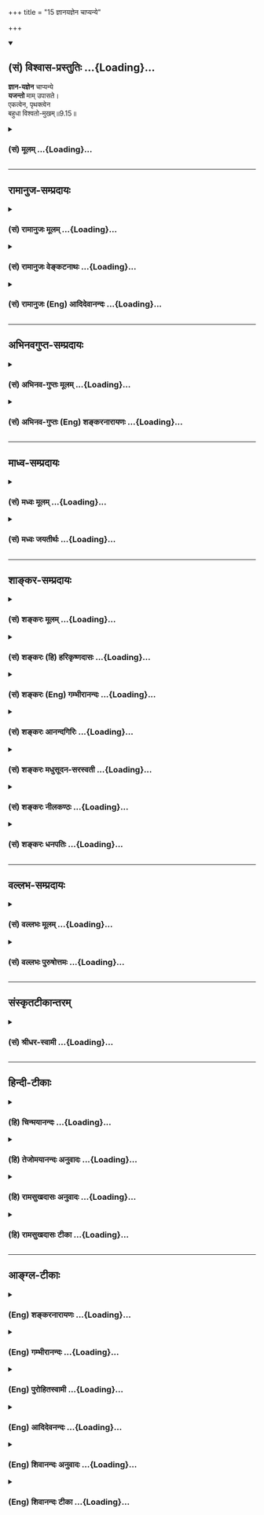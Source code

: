 +++
title = "15 ज्ञानयज्ञेन चाप्यन्ये"

+++
<div class="js_include" newlevelforh1="2" title="(सं) विश्वास-प्रस्तुतिः" unfilled url="/mahAbhAratam/vyAsaH/shlokashaH/06-bhIShma-parva/03-bhagavad-gItA-parva/saMskRtam/vishvAsa-prastutiH/09_rAja-vidyA-rAja-guhy/15_jnAnayajnena_chAp.md">
<details open><summary><h2>(सं) विश्वास-प्रस्तुतिः ...{Loading}...</h2></summary>

**ज्ञान-यज्ञेन** चाप्यन्ये  
**यजन्तो** माम् उपासते।  
एकत्वेन, पृथक्त्वेन  
बहुधा विश्वतो-मुखम्॥9.15॥
</details>
</div>
<div class="js_include collapsed" newlevelforh1="3" title="(सं) मूलम्" unfilled url="/mahAbhAratam/vyAsaH/shlokashaH/06-bhIShma-parva/03-bhagavad-gItA-parva/saMskRtam/mUlam/09_rAja-vidyA-rAja-guhy/15_jnAnayajnena_chAp.md">
<details><summary><h3>(सं) मूलम् ...{Loading}...</h3></summary>

ज्ञानयज्ञेन चाप्यन्ये यजन्तो मामुपासते।  
एकत्वेन पृथक्त्वेन बहुधा विश्वतोमुखम्।।9.15।।
</details>
</div>


_________________
## रामानुज-सम्प्रदायः
<div class="js_include collapsed" newlevelforh1="3" title="(सं) रामानुजः मूलम्" unfilled url="/mahAbhAratam/vyAsaH/shlokashaH/06-bhIShma-parva/03-bhagavad-gItA-parva/saMskRtam/rAmAnujaH/mUlam/09_rAja-vidyA-rAja-guhy/15_jnAnayajnena_chAp.md">
<details><summary><h3>(सं) रामानुजः मूलम् ...{Loading}...</h3></summary>

।।9.15।।**अन्ये अपि** महात्मानः पूर्वोक्तैः कीर्तनादिभिः ज्ञानाख्येन
**यज्ञेन च यजन्तः माम् उपासते;** कथम् **बहुधा पृथक्त्वेन** जगदाकारेण
**विश्वतोमुखं** विश्वप्रकारम् अवस्थितं **माम् एकत्वेन उपासते। एतद् उक्तं
भवति भगवान् वासुदेव एव नामरूपविभागानर्हातिसूक्ष्मचिदचिद्वस्तुशरीरः सन्
सत्यसंकल्पः विविधविभक्तनामरूपस्थूलचिदचिद्वस्तुशरीरः स्याम् इति संकल्प्य
स एकदेव एव तिर्यङ्मनुष्यस्थावराख्यविचित्रजगच्छरीरः अवतिष्ठते इति
अनुसंदधानाश्च माम् उपासते इति। तथा हि विश्वशरीरः अहम् एव अवस्थितः; इति आह
--**

</details>
</div>
<div class="js_include collapsed" newlevelforh1="3" title="(सं) रामानुजः वेङ्कटनाथः" unfilled url="/mahAbhAratam/vyAsaH/shlokashaH/06-bhIShma-parva/03-bhagavad-gItA-parva/saMskRtam/rAmAnujaH/venkaTanAthaH/09_rAja-vidyA-rAja-guhy/15_jnAnayajnena_chAp.md">
<details><summary><h3>(सं) रामानुजः वेङ्कटनाथः ...{Loading}...</h3></summary>

  
  
।।9.15।। भजन्त्यनन्यमनसः इत्यनन्यमनस्त्वेन प्रथममुपासनं विशेषितम् ततश्च
कीर्तनादिभिरन्तरङ्गैः। अथ वेद्याकारविशेषप्रदर्शनेनापि तदेव
विशेष्यतेज्ञानयज्ञेन इत्यादिनासदसच्चाहमर्जुन \[9।19\] इत्यन्तेन। चकारः
पूर्वोक्तकीर्तनादिसमुच्चयार्थः। अपिस्तुअन्ये इत्यनेनान्वितः। अन्यथा
नैरर्थक्यादित्यभिप्रायेणाहअन्येऽपीति। अन्यशब्दोऽत्र पूर्णोपासकपरः।
यज्ञेन यजन्तः यज्ञेन प्रीणयन्त इत्यर्थः। बहुधा पृथक्त्वेन इत्यनेन
समष्टिव्यष्टितदवान्तररूपसमस्तसङ्ग्रह इत्याहजगदाकारेणेति।
विश्वतोमुखशब्दस्यात्र समभिव्याहारानुगुणं विवक्षितमाहविश्वप्रकारमिति।
नन्वेकत्वेन पृथक्त्वेन चोपासत इत्यन्वयः किं नोच्यते कथं चैकस्यैव सतो
बहुत्वेनावस्थानम् तथाच सविकारत्वसंसारित्वादिदोषाश्च स्युः
बहुधावस्थितस्यैकत्वेनोपासितुर्दृष्टिविधिवद्भ्रान्तिश्च
स्यादित्यत्राहएतदुक्तमिति। एतेन परोक्तप्रक्रिययोपासनविधात्रयपरत्वं
भेदाभेदादिवर्णनं च
प्रत्युक्तम्। भगवानित्यनेन,सृष्ट्याद्यौपयिकगुणप्रपञ्चप्रदर्शनम्।
वासुदेवशब्दे प्रथमशिन
सर्वसामानाधिकरण्यव्यपदेशनिदानसर्वशरीरकत्वपर्यवसितव्याप्तिविशेषः;
द्वितीयांशेन सृष्टिप्रयोजनं क्रीडादिरेवेत्युच्यते। द्वाभ्यां च पदाभ्यां
अनन्योपासकैकान्तिजनशीलितमन्त्रविशेषोऽपि स्मारितः।
पृथिव्यादिबहुत्वमात्रस्य प्रत्यक्षादिसिद्धत्वादेकस्यैव सतो बहुत्वं हि
शास्त्रवेद्यम् ततश्च तथाभूतैकत्व एवात्र वाक्यतात्पर्यम् तच्चैकस्य
सर्वशरीरकत्वेन निर्व्यूढमिति न कश्चिद्दोषः।  
  

</details>
</div>
<div class="js_include collapsed" newlevelforh1="3" title="(सं) रामानुजः (Eng) आदिदेवानन्दः" unfilled url="/mahAbhAratam/vyAsaH/shlokashaH/06-bhIShma-parva/03-bhagavad-gItA-parva/saMskRtam/rAmAnujaH/english/AdidevAnandaH/09_rAja-vidyA-rAja-guhy/15_jnAnayajnena_chAp.md">
<details><summary><h3>(सं) रामानुजः (Eng) आदिदेवानन्दः ...{Loading}...</h3></summary>

9.15 Other high-minded persons worship Me by singing My names, etc.,
already described; and they also perform the sacrifice called knowledge.
They worship Me, who, by being 'characterised by diversity in various ways' in the form of the cosmos, is a multiform, namely, having all entities as modes (Prakaras) and also as One (the Prakari). The purport is this: The Lord Vasudeva alone, having the body comprising animate and inanimate entities in an extremely subtle form (in the state of Cosmic dissolution) incapable of distinctness by name and form, resolves by His unfailing true will power: 'May I become embodied in gross animate and inanimate entities, distinguished variously by name and form.' He alone then abides, with the variegated cosmos as His body, comprising gods,
animals, men and immobile things. They worship Me by contemplating on Me thus. Therefore Sri Krsna declares: 'I, having the universe for My body,
alone abide'.

</details>
</div>


_________________
## अभिनवगुप्त-सम्प्रदायः
<div class="js_include collapsed" newlevelforh1="3" title="(सं) अभिनव-गुप्तः मूलम्" unfilled url="/mahAbhAratam/vyAsaH/shlokashaH/06-bhIShma-parva/03-bhagavad-gItA-parva/saMskRtam/abhinava-guptaH/mUlam/09_rAja-vidyA-rAja-guhy/15_jnAnayajnena_chAp.md">
<details><summary><h3>(सं) अभिनव-गुप्तः मूलम् ...{Loading}...</h3></summary>

।।9.15।। No commentary.

</details>
</div>
<div class="js_include collapsed" newlevelforh1="3" title="(सं) अभिनव-गुप्तः (Eng) शङ्करनारायणः" unfilled url="/mahAbhAratam/vyAsaH/shlokashaH/06-bhIShma-parva/03-bhagavad-gItA-parva/saMskRtam/abhinava-guptaH/english/shankaranArAyaNaH/09_rAja-vidyA-rAja-guhy/15_jnAnayajnena_chAp.md">
<details><summary><h3>(सं) अभिनव-गुप्तः (Eng) शङ्करनारायणः ...{Loading}...</h3></summary>

9.13-15 Mahatmanah etc., upto Visvato-mukham. Divine nature i.e., of
goodness. Offering sacrifices : i.e., by means of sacrifices with the
external materials. But others worship Me with knowledge-sacrifice only.
Hence through knowledge some \[worship Me\] as One, while others
\[worship Me\] as Many through the action-Yoga. However all conceive Me
alone, as their highest goal. But, action certainly abounds in the idea
of duality, because it is coextensive with hosts of different causes
(karakas). So how can it lead to the Absolute state ; It is answered
\[as\] :

</details>
</div>


_________________
## माध्व-सम्प्रदायः
<div class="js_include collapsed" newlevelforh1="3" title="(सं) मध्वः मूलम्" unfilled url="/mahAbhAratam/vyAsaH/shlokashaH/06-bhIShma-parva/03-bhagavad-gItA-parva/saMskRtam/madhvaH/mUlam/09_rAja-vidyA-rAja-guhy/15_jnAnayajnena_chAp.md">
<details><summary><h3>(सं) मध्वः मूलम् ...{Loading}...</h3></summary>

।।9.15।। सर्वत्र एक एव नारायणः स्थितः इत्येकत्वेन; पृथक्त्वेन सर्वतो
वैलक्षण्येन। बहुधा हि तस्य रूपं,आभाति शुक्लमिव लोहितमिवाथो नीलमथोऽर्जुनं
इति सनत्सुजाते \[म.भा.5।44।26\]दैवमेवापरे \[4।25\] इत्युक्तप्रकारेण बहवो
वा बहुधा।

</details>
</div>
<div class="js_include collapsed" newlevelforh1="3" title="(सं) मध्वः जयतीर्थः" unfilled url="/mahAbhAratam/vyAsaH/shlokashaH/06-bhIShma-parva/03-bhagavad-gItA-parva/saMskRtam/madhvaH/jayatIrthaH/09_rAja-vidyA-rAja-guhy/15_jnAnayajnena_chAp.md">
<details><summary><h3>(सं) मध्वः जयतीर्थः ...{Loading}...</h3></summary>

।।9.15।। एकत्वेनाद्वैतभावनयेति व्याख्यानमसत्; मिथ्याभावनात्वादिति भावेनाह
**सर्वत्रे**ति। सर्वत्र स्थितो नारायण एक एवेति योजना।
पृथक्त्वेनादित्यचन्द्रादिरूपेणेत्यसदिति (शं.) भावेनाह --
**पृथक्त्वेने**ति। अपरस्तु पृथक्त्वेनेत्येतत्सम्यग्व्याख्याय
**बहु**धेत्येतदादित्यादिरूपेणेति व्याख्यातवानत आह -- **बहुधे**ति।
कथमित्यत आगमेनैव दर्शयति -- **शुक्लमिवे**ति। इवशब्दोऽप्यर्थः।
प्रकारान्तरेण व्याख्याति -- **दैवमेवे**ति।

</details>
</div>


_________________
## शाङ्कर-सम्प्रदायः
<div class="js_include collapsed" newlevelforh1="3" title="(सं) शङ्करः मूलम्" unfilled url="/mahAbhAratam/vyAsaH/shlokashaH/06-bhIShma-parva/03-bhagavad-gItA-parva/saMskRtam/shankaraH/mUlam/09_rAja-vidyA-rAja-guhy/15_jnAnayajnena_chAp.md">
<details><summary><h3>(सं) शङ्करः मूलम् ...{Loading}...</h3></summary>

।।9.15।। -- --,**ज्ञानयज्ञेन** ज्ञानमेव भगवद्विषयं यज्ञः तेन
ज्ञानयज्ञेन; **यजन्तः** पूजयन्तः **माम्** ईश्वरं **च अपि अन्ये** अन्याम्
उपासनां परित्यज्य **उपासते।** तच्च ज्ञानम् -- **एकत्वेन** एकमेव परं
ब्रह्म इति परमार्थदर्शनेन यजन्तः उपासते। केचिच्च **पृथक्त्वेन,
आदित्यचन्द्रादिभेदेन स एव भगवान् विष्णुः अवस्थितः इति उपासते। केचित्**
बहुधा **अवस्थितः स एव भगवान् सर्वतोमुखः विश्वरुपः इति तं विश्वरूपं
सर्वतोमुखं बहुधा बहुप्रकारेण उपासते।। यदि बहुभिः प्रकारैः उपासते; कथं
त्वामेव उपासते इति; अत आह --,**

</details>
</div>
<div class="js_include collapsed" newlevelforh1="3" title="(सं) शङ्करः (हि) हरिकृष्णदासः" unfilled url="/mahAbhAratam/vyAsaH/shlokashaH/06-bhIShma-parva/03-bhagavad-gItA-parva/saMskRtam/shankaraH/hindI/harikRShNadAsaH/09_rAja-vidyA-rAja-guhy/15_jnAnayajnena_chAp.md">
<details><summary><h3>(सं) शङ्करः (हि) हरिकृष्णदासः ...{Loading}...</h3></summary>

।।9.15।। वे किसकिस प्रकारसे उपासना करते हैं सो कहते हैं --, कुछ (
ज्ञानीजन ) दूसरी उपासनाओंको छोड़कर भगवद्विषयक ज्ञानरूप यज्ञसे मेरा पूजन
करते हुए उपसना किया करते हैं अर्थात् परमब्रह्म परमात्मा एक ही है; ऐसे
एकत्वरूप परमार्थज्ञानसे पूजन करते हुए मेरी उपासना करते हैं। और कोईकोई
पृथक् भावसे अर्थात् आदित्य; चन्द्रमा आदिके भेदसे इस प्रकार समझकर उपासना
करते हैं कि वही भगवान् विष्णु; सूर्य आदिके रूपमें स्थित हुए हैं। तथा
कितने ही भक्त ऐसा समझकर कि वही सब ओर मुखवाले विश्वमूर्ति भगवान् अनेक
रूपसे स्थित हो रहे हैं। उन विश्वरूप विराट् भगवान्हीकी विविध प्रकारसे
उपासना करते हैं।

</details>
</div>
<div class="js_include collapsed" newlevelforh1="3" title="(सं) शङ्करः (Eng) गम्भीरानन्दः" unfilled url="/mahAbhAratam/vyAsaH/shlokashaH/06-bhIShma-parva/03-bhagavad-gItA-parva/saMskRtam/shankaraH/english/gambhIrAnandaH/09_rAja-vidyA-rAja-guhy/15_jnAnayajnena_chAp.md">
<details><summary><h3>(सं) शङ्करः (Eng) गम्भीरानन्दः ...{Loading}...</h3></summary>

9.15 Anye, others, giving up others forms of adoration; ca, verily;
upasate, worship; mam, Me, God; yajantah, by adoring, glorifying; api,
exclusively; jnana-yajnene ekatvena, through the sacrifice of the
knowledge of oneness-knowledge of God itself being the sacrifice; and
that knowledge consists in the realization of the highest truth that the
supreme Brahman is verily one. Adoring with that (knowledge) they
worship Me. And some others Me prthaktvena, multifariously-in different
forms as the sun, moon, etc. They worship (Me) by thinking that, Visnu
who is God Himself exists in different forms as the sun etc. Still
others worship Me thinking that, that very God who is visvatomukhah,
mulitiformed, who has His facr everywhere, i.e., who is the Cosmic
Person; exists bahudha, variously. In numerous ways they worship Him,
the Cosmic Person, who has His face everywhere. 'If they worship in
numerous ways, how is it that they worship You alone;' Hence the Lord
says:

</details>
</div>
<div class="js_include collapsed" newlevelforh1="3" title="(सं) शङ्करः आनन्दगिरिः" unfilled url="/mahAbhAratam/vyAsaH/shlokashaH/06-bhIShma-parva/03-bhagavad-gItA-parva/saMskRtam/shankaraH/AnandagiriH/09_rAja-vidyA-rAja-guhy/15_jnAnayajnena_chAp.md">
<details><summary><h3>(सं) शङ्करः आनन्दगिरिः ...{Loading}...</h3></summary>

।।9.15।। उपासनप्रकारभेदप्रतिपित्सया पृच्छति -- **ते केनेति।**
तत्प्रकारभेदोदीरणार्थं श्लोकमवतारयति -- **उच्यत इति।** इज्यते पूज्यते
परमेश्वरोऽनेनेति प्रकृते ज्ञाने यज्ञशब्दः। ईश्वरं चेति चकारोऽवधारणे।
देवतान्तरध्यानत्यागमपिशब्दसूचितं दर्शयति -- **अन्यामिति।** अन्ये
ब्रह्मनिष्ठामिति यावत्। ज्ञानयज्ञमेव विभजते -- **तच्चेति।**
उत्तमाधिकारिणामुपासनमुक्त्वा मध्यमानामधिकारिणामुपासनप्रकारमाह --
**केचिच्चेति।** तेषामेव प्रकारान्तरेणोपासनमुदीरयति -- **केचिदिति।**
बहुप्रकारेणाग्न्यादित्यादिरूपेणेति यावत्।

</details>
</div>
<div class="js_include collapsed" newlevelforh1="3" title="(सं) शङ्करः मधुसूदन-सरस्वती" unfilled url="/mahAbhAratam/vyAsaH/shlokashaH/06-bhIShma-parva/03-bhagavad-gItA-parva/saMskRtam/shankaraH/madhusUdana-sarasvatI/09_rAja-vidyA-rAja-guhy/15_jnAnayajnena_chAp.md">
<details><summary><h3>(सं) शङ्करः मधुसूदन-सरस्वती ...{Loading}...</h3></summary>

।।9.15।। इदानीं य एवमुक्तश्रवणमनननिदिध्यासनासमर्थास्तेऽपि त्रिविधा उत्तमा
मध्यमा मन्दाश्चेति सर्वेऽपि स्वानुरूप्येण मामुपासत इत्याह -- अन्ये
पूर्वोक्तसाधनानुष्ठानासमर्थाः ज्ञानयज्ञेनत्वं वा अहमस्मि भगवो देवते अहं
वै त्वमसि इत्यादिश्रुत्युक्तमहग्रहापासनं ज्ञानं स एव
परमेश्वरयजनरूपत्वाद्यज्ञस्तेन। चकार एवार्थे। अपिशब्दः
साधनान्तरत्यागार्थः। केचित्साधनान्तरनिस्पृहाः सन्त
उपास्योपासकाभेदचिन्तारूपेण ज्ञानयज्ञेनैकत्वेन भेदव्यावृत्त्या
मामेवोपासते चिन्तयन्त्युत्तमाः। अन्ये तु केचिन्मध्यमाः
पृथक्त्वेनोपास्योपासकयोर्भेदेनआदित्यो ब्रह्मेत्यादेशः
इत्यादिश्रुत्युक्तेन प्रतीकोपासनरूपेण ज्ञानयज्ञेन मामेवोपासते।
अन्येत्वहंग्रहोपासने वाऽसमर्थाः केचिन्मन्दाः कांचिदन्यां देवतां
चोपासीनाः कानिचित्कर्माणि वा कुर्वाणा बहुधा तैस्तैर्बहुभिः
प्रकारैर्विश्वरूपं सर्वात्मानं मामेवोपासते तेन तेन ज्ञानयज्ञेनेति
उत्तरोत्तराणां क्रमेण पूर्वपूर्वभूमिलाभः।

</details>
</div>
<div class="js_include collapsed" newlevelforh1="3" title="(सं) शङ्करः नीलकण्ठः" unfilled url="/mahAbhAratam/vyAsaH/shlokashaH/06-bhIShma-parva/03-bhagavad-gItA-parva/saMskRtam/shankaraH/nIlakaNThaH/09_rAja-vidyA-rAja-guhy/15_jnAnayajnena_chAp.md">
<details><summary><h3>(सं) शङ्करः नीलकण्ठः ...{Loading}...</h3></summary>

।।9.15।। ज्ञानयज्ञेन निर्विकल्पसमाधिना पातञ्जलाः। एकत्वेन अहमेव
भगवान्वासुदेव इत्यभेदेनौपनिषदाः। पृथक्त्वेन अयमीश्वरो ममस्वामीति
बुद्ध्या प्राकृताः। अन्ये पुनर्बहुधा बहुप्रकारं विश्वतोमुखं
सर्वैर्द्वारैर्यत्किंचिद्दृष्टं तद्भगवत्स्वरूपमेव; यच्छ्रुतं
तत्तन्नामैव; यद्दत्तं भुक्तं वा तत्तदर्पितमेवेत्येवं विश्वतोमुखं यथा
स्यात्तथा मामुपासते।

</details>
</div>
<div class="js_include collapsed" newlevelforh1="3" title="(सं) शङ्करः धनपतिः" unfilled url="/mahAbhAratam/vyAsaH/shlokashaH/06-bhIShma-parva/03-bhagavad-gItA-parva/saMskRtam/shankaraH/dhanapatiH/09_rAja-vidyA-rAja-guhy/15_jnAnayajnena_chAp.md">
<details><summary><h3>(सं) शङ्करः धनपतिः ...{Loading}...</h3></summary>

।।9.15।। एवमुपासनाप्रकारः सर्वोपासकसाधारणो दर्शितः। तत्रासाधारणं तमाह --
ज्ञानयज्ञेन। ज्ञानमेव परमात्मविषयं तत्पूजनरुपत्वाद्यज्ञस्तेन ज्ञानयज्ञेन
यजन्तः पूजयन्तः मां परमात्मानमन्ये उत्तमाः। चकार उक्तानामनुक्तानां
च,साधारणानामुपासनाप्रकाराणां समुच्चयार्थः। अपिशब्द
इन्द्रादिदेवतोपासनापरित्यागार्थः। तथाचान्यामुपासनां परित्यज्य मामुपासत
इत्यर्थः। तच्च ज्ञानमेकमेव परं ब्रह्मेति परमार्थदर्शनं तेन यजन्ते। यत्तु
अन्ये पूर्वोक्तसाधनानुष्ठानासमर्था ज्ञानयज्ञेनत्वं वाहमस्मि भगवो
देवतेऽहं वै त्वमसि इत्यादिश्रुत्युक्तमहंग्रहोपासनं ज्ञानमति
तच्चिन्त्यम्। मुख्यामुख्ययोर्मुख्ये संभवत्यमुख्यग्रहणस्यान्याय्यत्वात्।
एतेन ज्ञानयज्ञेन निर्विकल्पसमाधिना पातञ्चला इति प्रत्युक्तम्। केचिच्च स
एव भगवान् बहुधा व्यवस्थितो विश्वतोमुखो विश्वरपस्तं बहुधा बहुप्रकारेण
उपासते मन्दाः।

</details>
</div>


_________________
## वल्लभ-सम्प्रदायः
<div class="js_include collapsed" newlevelforh1="3" title="(सं) वल्लभः मूलम्" unfilled url="/mahAbhAratam/vyAsaH/shlokashaH/06-bhIShma-parva/03-bhagavad-gItA-parva/saMskRtam/vallabhaH/mUlam/09_rAja-vidyA-rAja-guhy/15_jnAnayajnena_chAp.md">
<details><summary><h3>(सं) वल्लभः मूलम् ...{Loading}...</h3></summary>

।।9.15।। किञ्च ज्ञानयज्ञेन चेति। भक्योपासते इति पूर्वमुक्तम्। ज्ञानयज्ञेन
चोपासते इत्यधुनोच्यते। अत्र यज्ञपदेनब्रह्मार्पणं ब्रह्म हविः \[4।24\]
इति पूर्वोक्तप्रकारः स्मारित इति गम्यते। तेन च मामक्षरस्वरूपमुपासते।
तत्रापि प्रकारभेदः। केचिदेकत्वेनसोऽस्मि इत्यात्माभेदभावनया
तान्त्रिकाः। आत्मानं परमं ध्यायेत् इत्यादिवाक्यात्। केचित्पृथक्त्वेन
राजसतान्त्रिका भेदभावनया दासोऽस्मीति रूपया मां स्वामिनमुपासते। केचित्तु
बहुधा शिवशक्तिसूर्यगणेशादिरूपेण। यद्वा ब्रह्मवादिनः बहुधा
घटपटादिजगदाकारेणाविकृतमेव सन्तमेवं विश्वतोमुखं विश्वप्रकारत्वेनावस्थितं
सर्वतः पाणिपादान्तं सर्वतोक्षिशिरोमुखं मामुपासते।

</details>
</div>
<div class="js_include collapsed" newlevelforh1="3" title="(सं) वल्लभः पुरुषोत्तमः" unfilled url="/mahAbhAratam/vyAsaH/shlokashaH/06-bhIShma-parva/03-bhagavad-gItA-parva/saMskRtam/vallabhaH/puruShottamaH/09_rAja-vidyA-rAja-guhy/15_jnAnayajnena_chAp.md">
<details><summary><h3>(सं) वल्लभः पुरुषोत्तमः ...{Loading}...</h3></summary>

  
  
।।9.15।। एवं भक्तानां भजनप्रकारमुक्त्वा ज्ञानिनामाह -- ज्ञानयज्ञेनेति।
अन्ये ज्ञानिनो ज्ञानयज्ञेन चापि ज्ञानात्मकयजनप्रकारेण चापि यजन्तो
हृद्येव मां पूजयन्त उपासते भजन्त इत्यर्थः। अपिशब्देन चकारेण च
पूर्वोक्तभजनापेक्षया हीनत्वं व्यज्यते। ज्ञानभजने बहवः प्रकाराः सन्ति;
तानाह -- एकत्वेनसोऽहं ब्रह्मास्मि \[ \] इति प्रकारेण पृथक्त्वेन योगेन
शरणागमनरीत्या बहुधा सर्वत्र तद्रूपेण विश्वतोमुखं सर्वात्मकं माम्;
एवमनेकप्रकारेण मामुपासते भजन्त इत्यर्थः।  
  

</details>
</div>


_________________
## संस्कृतटीकान्तरम्
<div class="js_include collapsed" newlevelforh1="3" title="(सं) श्रीधर-स्वामी" unfilled url="/mahAbhAratam/vyAsaH/shlokashaH/06-bhIShma-parva/03-bhagavad-gItA-parva/saMskRtam/shrIdhara-svAmI/09_rAja-vidyA-rAja-guhy/15_jnAnayajnena_chAp.md">
<details><summary><h3>(सं) श्रीधर-स्वामी ...{Loading}...</h3></summary>

।।9.15।। किंच **-- ज्ञानेति।** वासुदेवः सर्वमित्येवं सर्वात्मत्वदर्शनं
ज्ञानं तदेव यज्ञस्तेन ज्ञानयज्ञेन मां यजन्तः पूजयन्तोऽन्येऽप्युपासते;
तत्रापि केचिदेकत्वेन एकमेव परं ब्रह्मेति परमार्थदर्शनरूपाभेदभावनया;
केचित्पृथक्त्वेन दासोऽहमिति पृथग्भावनया; केचित्तु विश्वतोमुखं सर्वात्मकं
मां बहुधा ब्रह्मरुद्रादिरूपेणोपासते।

</details>
</div>


_________________
## हिन्दी-टीकाः
<div class="js_include collapsed" newlevelforh1="3" title="(हि) चिन्मयानन्दः" unfilled url="/mahAbhAratam/vyAsaH/shlokashaH/06-bhIShma-parva/03-bhagavad-gItA-parva/hindI/chinmayAnandaH/09_rAja-vidyA-rAja-guhy/15_jnAnayajnena_chAp.md">
<details><summary><h3>(हि) चिन्मयानन्दः ...{Loading}...</h3></summary>

।।9.15।। ज्ञानयज्ञ में कोई कर्मकाण्ड नहीं होता। इस यज्ञ में यजमान साधक
का यह सतत प्रयत्न होता है कि दृश्यमान विविध नामरूपों में एकमेव चैतन्य
स्वरूप आत्मा की अभिव्यक्ति और चेतनता को वह देखे और अनुभव करे। यह साधना
वे साधक ही कर सकते हैं; जिन्होंने वेदान्त के इस प्रतिपादन को समझा है कि
अव्यय आत्मा सर्वत्र व्याप्त है और अपने सत्स्वरूप में इस दृश्यमान विविधता
तथा उनकी परस्पर वैचित्र्यपूर्ण क्रियायों को धारण किये हुये है। विभिन्न
व्यावसायिक प्रतिष्ठानों द्वारा निर्मित चॉकलेटों के आकार; रंग; स्वाद;
मूल्य आदि भिन्नभिन्न होते हुए भी सब चॉकलेट ही हैं; और इसलिए उन सबका
वास्तविक धर्म मधुरता; सभी में एक समान होता है। उस मधुरता को चाहने वाले
बालक सभी प्रकार की चॉकलेटों को प्रसन्नता से खाते हैं। इसी प्रकार
आत्मज्ञान का साधक सभी नाम और रूपों में; सभी परिस्थितियों और दशाओं में एक
ही आत्मा की अभिव्यक्ति का अवलोकन करता है; निरीक्षण करता है और पहचानता
है। जिस किसी आभूषण विशेष में हीरे जड़े हों; हीरे के व्यापारी के लिए वह
सब प्रकाश और आभा के बिन्दु ही हैं। वह उनकी आभा के अनुसार उनका मूल्यांकन
करता है; न कि उस आभूषण की रचनाकृति या सौन्दर्य को देखकर। आत्मानुभवी पुरुष
अपने आत्मस्वरूप को सब प्रकार के कर्मों; शब्दों और विचारों में व्यक्त
देखते हुए जगत् में विचरण करता है। जिस प्रकार सहस्र दर्पणों के मध्य स्थित
दीपज्योति के करोड़ों प्रतिबिम्ब सर्वत्र दिखाई देते हैं; उसी प्रकार;
आत्मस्वरूप में स्थित ज्ञानी पुरुष जब जगत् में विचरण करता है; तब वह
सर्वत्र अपनी आत्मा को ही नृत्य करते हुए देखता है; जो उस पर सब ओर से
कटाक्ष करती हुई उसे सदैव पूर्णत्व के आनन्द से हर्षविभोर करती रहती
है। नेत्रों की दीप्ति में; मित्र की मन्दस्मिति और शत्रु के कृत्रिम हास्य
में; ईर्ष्या के कठोर शब्दों में और प्रेम के कोमल स्वरों में; शीत और उष्ण
में; जय और पराजय में; समस्त मनुष्यों; पशुओं; वृक्ष लताओं में और जड़
वस्तुओं के संग में सर्वत्र वह सच्चिदानन्द परमात्मा का ही मंगल दर्शन करता
है यही अर्थ है ईश्वर दर्शन अथवा आत्मदर्शन का; जिसका विश्व के समस्त
धर्मशास्त्रों में गौरव से गान किया गया है। असंख्य नामरूपों में ईश्वर की
मन्दस्मिति को देखने और पहचानने का अर्थ ही निरन्तर ज्ञानयज्ञ की भावना में
रमना और जीना है। समस्त रूपों में उसकी पूजा करना; समस्त परिस्थितियों में
उसका ध्यान रखना; मन की समस्त वृत्तियों के साथ उसका अनुभव करना ही आत्मा
के अखण्ड स्मरण में जीना है। ऐसे पुरुष ज्ञानयज्ञ के द्वारा मेरी उपासना
करते हैं। प्रारम्भिक अवस्था में सर्वत्र आत्मदर्शन की साधना प्रयत्न साध्य
होने के कारण उसमें साधक को कष्ट और तनाव का अनुभव होता है। परन्तु
जैसेजैसे साधक की आध्यात्म दृष्टि विकसित होती जाती है; वैसेवैसे उसके लिए
यह साधना सरल बनती जाती है; और वह एक ही आत्मा को इसके ज्योतिर्मय वैभव के
असंख्य रूपों में छिटक कर फैली हुई देखता है। यही है विश्वतो मुखम् ईश्वर
का विराट् स्वरूप। ज्ञानी पुरुष न केवल यह जानता है कि नानाविध उपाधियों से
आत्मा सदा असंस्पर्शित है; अलिप्त है; वरन् वह यह भी अनुभव करता है कि
विश्व की समस्त उपाधियों में वही एक आत्मा क्रीड़ा कर रही है। एक बार आकाश
में स्थित जगत् से अलिप्त सूर्य को पहचान लेने पर; यदि हम उसके असंख्य
प्रतिबिम्ब भी दर्पणों या जल में देखें; तब भी एक सूर्य होने का हमारा
ज्ञान लुप्त नहीं हो जाता। सर्वत्र हम उस एक सूर्य को ही देखते और पहचानते
हैं। यदि कोई पुरुष अपने मन की शान्ति और समता को किसी एकान्त और शान्त
स्थान में ही बनाये रख सकता है; तो वेदान्त के अनुसार; उसका आत्मनुभव कदापि
पूर्ण नहीं कहा जा सकता है। यदि केवल समाधि स्थिति के विरले क्षणों में ही
उसे आत्मानुभूति होती है; तो ऐसा पुरुष; वह तत्त्वदर्शी नहीं है; जिसकी
उपनिषद् के ऋषियों ने प्रशंसा की है। यह तो हठयोगियों का मार्ग है।
अन्तर्बाह्य सर्वत्र एक ही आत्मतत्त्व को पहचानने वाला ही वास्तविक ज्ञानी
पुरुष है। एक तत्त्व सबको व्याप्त करता है परन्तु उसे कोई व्याप्त नहीं कर
सकता। ऐसे अनुभवी पुरुष के लिए किसी व्यापारिक केन्द्र का अत्यन्त व्यस्त
एवं तनावपूर्ण वातावरण आत्मदर्शन के लिए उतना ही उपयुक्त है जितना हिमालय
की घाटियों की अत्यन्त शान्त और एकान्त कन्दराओं का। वह चर्मचक्षुओं से
नहीं; वरन् ज्ञान के अन्तचक्षुओं से सर्वत्र एकमेव अद्वितीय आत्मा का ही
दर्शन करता है। मेरे हाथों और पैरों में; मैं सदा एक समान व्याप्त रहता हूँ।
मैं जानता हूँ कि मैं उन सब में हूँ। क्या इस ज्ञान से मेरे हाथ पैर लुप्त
हो जाते हैं; जैसे सूर्योदय पर कोहरा यदि कोई ऐसा कहता है; तो वह खिल्ली
उड़ाकर जाने वाला पागलपन ही है; कोई वैज्ञानिक कथन नहीं। जैसे एक ही समय
में मैं अपने शरीर के अंगप्रत्यंग में स्थित हुआ जाग्रत् अवस्था में जगत्
का अनुभव करता हूँ; वैसे ही; आत्मज्ञानी पुरुष जानता है कि उसकी आत्मा ही
अपने अनन्त साम्राज्य में सम्पूर्ण विश्व को व्याप्त किये हुए हैं एक रूप
में; पृथक् रूप में और विविध रूप में। वेदान्त प्रतिपादित दिव्यत्व की पहचान
और अनन्त का अनुभव अन्तर्बाह्य जीवन में है। कोई संयोगवश प्राप्त यह क्षणिक
अनुभव नहीं है। यह कोई ऐसा अवसर नहीं है कि जिसे लड्डू वितरित कर मनाने के
पश्चात् सदा के लिए उस अनुभव से निवृत्ति हो जाय। जिस प्रकार विद्यालयी
शिक्षा से मनुष्य द्वारा प्राप्त किया गया ज्ञान समस्त कालों और
परिस्थितियों में यहाँ तक कि स्वप्न में भी उसके साथ रहता है; उससे भी कहीं
अधिक शक्तिशाली; कहीं अधिक अंतरंग और कहीं अधिक दृढ़ ज्ञानी पुरुष का
आत्मानुभव होता है। आत्मवित् आत्मा ही बन जाता है। इसमें रंचमात्र भी संदेह
नहीं है। वेदान्त के द्वारा प्रतिपादित इस सत्य की पुष्टि दूसरी पंक्ति में
की गई है कि मुझ विराट स्वरूप परमात्मा को वे एकत्व भाव से; पृथक् भाव से
और अन्य कई प्रकार से उपासते हैं। अब तक हमने जो विवेचन किया है उसे यहाँ
प्रमाणित किया गया है। इसमें कोई संदेह नहीं कि जब ध्यानाभास द्वारा मन
प्रशान्त हो जाता है; तब एकमेव अद्वितीय आत्मा का उसके शुद्ध स्वरूप में
अनुभव होता है। मिट्टी का ज्ञाता मिट्टी के बने विभिन्न प्रकार के घटों में
एक ही मिट्टी को सरलता से देख सकता है घटों के रूप; रंग और आकार उसके
मिट्टी के ज्ञान को नष्ट नहीं कर सकते। इसी प्रकार पारमार्थिक सत्य पर जो
आभासिक और मोहक नाम और रूप अध्यस्त हैं; वे ज्ञानी पुरुष की दृष्टि से सत्य
को न कभी आच्छादित कर सकते हैं और न वे ऐसा करते ही हैं। सत्य के द्रष्टा
ऋषि आत्मा को न केवल प्रत्येक व्यक्ति में पृथक्पृथक् रूप से पहचानते हैं;
वरन् जैसा कि यहाँ वेदान्त के समर्थक भगवान् श्रीकृष्ण उद्घोष करते हैं
ज्ञानीजन सत्य को प्रत्येक रूप में पहचानते हैं; जो विश्वतोमुख है अर्थात्
जिसके मुख सर्वत्र हैं। यह कहना सर्वथा असंगत है कि मिट्टी का ज्ञाता
मिट्टी के घट को केवल दक्षिण या वाम भाग में ही पहचानता है मिट्टी उस घट
में सर्वत्र व्याप्त है और जहाँ मिट्टी नहीं वहां घट भी नहीं है। यदि आत्मा
का अभाव हो; तो सृष्टि की विविधता की प्रतीति या दर्शन कदापि सम्भव नहीं हो
सकता। यदि विविध रूपों में; विभिन्न प्रकार से पूजा और उपासना की जाती हो;
तो वे सब एक ही परमात्मा की पूजा कैसे हो सकती हैं

</details>
</div>
<div class="js_include collapsed" newlevelforh1="3" title="(हि) तेजोमयानन्दः अनुवादः" unfilled url="/mahAbhAratam/vyAsaH/shlokashaH/06-bhIShma-parva/03-bhagavad-gItA-parva/hindI/tejomayAnandaH/anuvAdaH/09_rAja-vidyA-rAja-guhy/15_jnAnayajnena_chAp.md">
<details><summary><h3>(हि) तेजोमयानन्दः अनुवादः ...{Loading}...</h3></summary>

।।9.15।। कोई मुझे ज्ञानयज्ञ के द्वारा पूजन करते हुए एकत्वभाव से उपासते
हैं, कोई पृथक भाव से, कोई बहुत प्रकार से मुझ विराट स्वरूप (विश्वतो
मुखम्) को उपासते हैं।।

</details>
</div>
<div class="js_include collapsed" newlevelforh1="3" title="(हि) रामसुखदासः अनुवादः" unfilled url="/mahAbhAratam/vyAsaH/shlokashaH/06-bhIShma-parva/03-bhagavad-gItA-parva/hindI/rAmasukhadAsaH/anuvAdaH/09_rAja-vidyA-rAja-guhy/15_jnAnayajnena_chAp.md">
<details><summary><h3>(हि) रामसुखदासः अनुवादः ...{Loading}...</h3></summary>

।।9.15।। दूसरे साधक ज्ञानयज्ञके द्वारा एकीभावसे (अभेद-भावसे) मेरा पूजन
करते हुए मेरी उपासना करते हैं और दूसरे कई साधक अपनेको पृथक् मानकर चारों
तरफ मुखवाले मेरे विराट्ररुपकी अर्थात् संसारको मेरा विराट्ररुप मानकर
(सेव्य-सेवकभावसे) मेरी अनेक प्रकारसे उपासना करते हैं।

</details>
</div>
<div class="js_include collapsed" newlevelforh1="3" title="(हि) रामसुखदासः टीका" unfilled url="/mahAbhAratam/vyAsaH/shlokashaH/06-bhIShma-parva/03-bhagavad-gItA-parva/hindI/rAmasukhadAsaH/TIkA/09_rAja-vidyA-rAja-guhy/15_jnAnayajnena_chAp.md">
<details><summary><h3>(हि) रामसुखदासः टीका ...{Loading}...</h3></summary>

।।9.15।।***व्याख्या--***\[जैसे, भूखे आदमियोंकी भूख एक होती है और भोजन
करनेपर सबकी तृप्ति भी एक होती है परन्तु उनकी भोजनके पदार्थोंमें रुचि
भिन्न-भिन्न होती है। ऐसे ही परिवर्तनशील अनित्य संसारकी तरफ लगे हुए लोग
कुछ भी करते हैं, पर उनकी तृप्ति नहीं होती, वे अभावग्रस्त ही रहते हैं। जब
वे संसारसे विमुख होकर परमात्माकी तरफ ही चलते हैं, तब परमात्माकी प्राप्ति
होनेपर उन सबकी तृप्ति हो जाती है अर्थात् वे कृतकृत्य, ज्ञात-ज्ञातव्य और
प्राप्त-प्राप्तव्य हो जाते हैं। परन्तु उनकी रुचि, योग्यता, श्रद्धा,
विश्वास आदि भिन्नभिन्न होते हैं। इसलिये उनकी उपासनाएँ भी भिन्न-भिन्न
होती हैं। \]

</details>
</div>


_________________
## आङ्ग्ल-टीकाः
<div class="js_include collapsed" newlevelforh1="3" title="(Eng) शङ्करनारायणः" unfilled url="/mahAbhAratam/vyAsaH/shlokashaH/06-bhIShma-parva/03-bhagavad-gItA-parva/english/shankaranArAyaNaH/09_rAja-vidyA-rAja-guhy/15_jnAnayajnena_chAp.md">
<details><summary><h3>(Eng) शङ्करनारायणः ...{Loading}...</h3></summary>

9.15. \[Of them\] some worship Me by knowledge-sacrifice and others by offering sacrifices; \[thus\] they worship Me, the Universally-faced
\[either\] as One \[or\] as Many.

</details>
</div>
<div class="js_include collapsed" newlevelforh1="3" title="(Eng) गम्भीरानन्दः" unfilled url="/mahAbhAratam/vyAsaH/shlokashaH/06-bhIShma-parva/03-bhagavad-gItA-parva/english/gambhIrAnandaH/09_rAja-vidyA-rAja-guhy/15_jnAnayajnena_chAp.md">
<details><summary><h3>(Eng) गम्भीरानन्दः ...{Loading}...</h3></summary>

9.15 Others verily worship Me by adoring exclusively through the sacrifice of the knowledge of oneness; (others worship Me)
multifariously, and (others) as the multiformed existing variously.

</details>
</div>
<div class="js_include collapsed" newlevelforh1="3" title="(Eng) पुरोहितस्वामी" unfilled url="/mahAbhAratam/vyAsaH/shlokashaH/06-bhIShma-parva/03-bhagavad-gItA-parva/english/purohitasvAmI/09_rAja-vidyA-rAja-guhy/15_jnAnayajnena_chAp.md">
<details><summary><h3>(Eng) पुरोहितस्वामी ...{Loading}...</h3></summary>

9.15 Others worship Me with full consciousness as the One, the Manifold,
the Omnipresent, the Universal.

</details>
</div>
<div class="js_include collapsed" newlevelforh1="3" title="(Eng) आदिदेवनन्दः" unfilled url="/mahAbhAratam/vyAsaH/shlokashaH/06-bhIShma-parva/03-bhagavad-gItA-parva/english/AdidevanandaH/09_rAja-vidyA-rAja-guhy/15_jnAnayajnena_chAp.md">
<details><summary><h3>(Eng) आदिदेवनन्दः ...{Loading}...</h3></summary>

9.15 Others, too, besides offering the sacrifice of knowledge, worship Me as One, who, characterised by diversity in numberless ways, is multiformed (in My Cosmic aspect).

</details>
</div>
<div class="js_include collapsed" newlevelforh1="3" title="(Eng) शिवानन्दः अनुवादः" unfilled url="/mahAbhAratam/vyAsaH/shlokashaH/06-bhIShma-parva/03-bhagavad-gItA-parva/english/shivAnandaH/anuvAdaH/09_rAja-vidyA-rAja-guhy/15_jnAnayajnena_chAp.md">
<details><summary><h3>(Eng) शिवानन्दः अनुवादः ...{Loading}...</h3></summary>

9.15 Others also sacrificing with the wisdom-sacrifice worship Me, the All-faced, as one, as distinct, and as manifold.

</details>
</div>
<div class="js_include collapsed" newlevelforh1="3" title="(Eng) शिवानन्दः टीका" unfilled url="/mahAbhAratam/vyAsaH/shlokashaH/06-bhIShma-parva/03-bhagavad-gItA-parva/english/shivAnandaH/TIkA/09_rAja-vidyA-rAja-guhy/15_jnAnayajnena_chAp.md">
<details><summary><h3>(Eng) शिवानन्दः टीका ...{Loading}...</h3></summary>

9.15 ज्ञानयज्ञेन with the wisdomsacrifice; च and; अपि also; अन्ये
others; यजन्तः sacrificing; माम् Me;,उपासते worhsip; एकत्वेन as one;
पृथक्त्वेन as different; बहुधा in various ways; विश्वतोमुखम् the Allfaced.Commentary Others too sacrificing by the wisdomsacrifice; i.e.;
seeing the Self in all; adore Me the One and the manifold; present everywhere. They regard all the forms they see as the forms of God; all sounds they hear as the names of God. They give all objects they eat as offerings unto the Lord in vaious ways.Some adore Him with the knowledge that there is only one Reality; the Supreme Being Who is ExistenceKnowledgeBliss. They identify themselves with the Truth or Brahman. This is the Monistic view of the Vedantins. Some worship Him making a distinction between the Lord and themselves with the attitude of master and servant. This is the view of the Dualistic School of philosophy. Some worship Him with the knowledge that He exists as the various divinities; Brahma; Vishnu; Rudra; Siva; etc.Visvatomukham Others worship Him who has assumed all the manifold forms in the world;
Who exists in all the forms as the Allfaced (the one Lord exists in all the different forms with His face on all sides; as it were). (Cf.IV.33)

</details>
</div>
